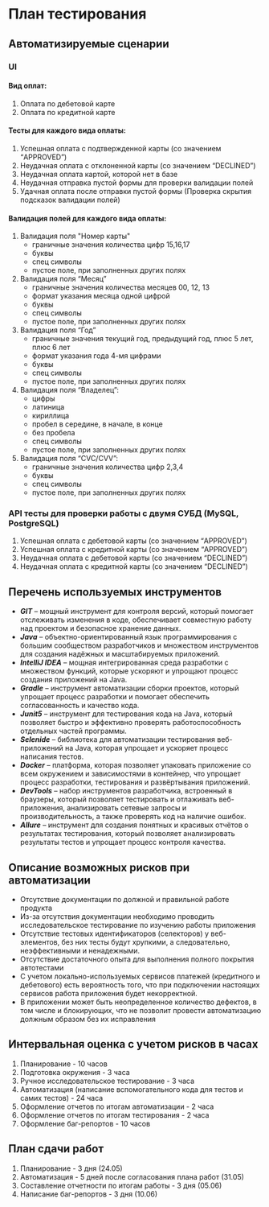 # План тестирования

## Автоматизируемые сценарии

### UI

#### Вид оплат:

1. Оплата по дебетовой карте
1. Оплата по кредитной карте

#### Тесты для каждого вида оплаты:

1. Успешная оплата с подтвержденной карты (со значением “APPROVED”)
1. Неудачная оплата с отклоненной карты (со значением “DECLINED”)
1. Неудачная оплата картой, которой нет в базе
1. Неудачная отправка пустой формы для проверки валидации полей
1. Удачная оплата после отправки пустой формы (Проверка скрытия подсказок валидации полей)

#### Валидация полей для каждого вида оплаты:

1. Валидация поля "Номер карты"
    - граничные значения количества цифр 15,16,17
    - буквы
    - спец символы
    - пустое поле, при заполненных других полях
1. Валидация поля “Месяц”
    - граничные значения количества месяцев 00, 12, 13
    - формат указания месяца одной цифрой
    - буквы
    - спец символы
    - пустое поле, при заполненных других полях
1. Валидация поля “Год”
    - граничные значения текущий год, предыдущий год, плюс 5 лет, плюс 6 лет
    - формат указания года 4-мя цифрами
    - буквы
    - спец символы
    - пустое поле, при заполненных других полях
1. Валидация поля “Владелец”:
    - цифры
    - латиница
    - кириллица
    - пробел в середине, в начале, в конце
    - без пробела
    - спец символы
    - пустое поле, при заполненных других полях
1. Валидация поля “CVC/CVV”:
    - граничные значения количества цифр 2,3,4
    - буквы
    - спец символы
    - пустое поле, при заполненных других полях

### API тесты для проверки работы с двумя СУБД (MySQL, PostgreSQL)

1. Успешная оплата с дебетовой карты (со значением “APPROVED”)
1. Успешная оплата с кредитной карты (со значением “APPROVED”)
1. Неудачная оплата с дебетовой карты (со значением “DECLINED”)
1. Неудачная оплата с кредитной карты (со значением “DECLINED”)

## Перечень используемых инструментов

- ***GIT*** – мощный инструмент для контроля версий, который помогает отслеживать изменения в коде, обеспечивает
  совместную работу над проектом и безопасное хранение данных.
- ***Java*** – объектно-ориентированный язык программирования с большим сообществом разработчиков и множеством
  инструментов для создания надёжных и масштабируемых приложений.
- ***IntelliJ IDEA*** – мощная интегрированная среда разработки с множеством функций, которые ускоряют и упрощают
  процесс создания приложений на Java.
- ***Gradle*** – инструмент автоматизации сборки проектов, который упрощает процесс разработки и помогает обеспечить
  согласованность и качество кода.
- ***Junit5*** – инструмент для тестирования кода на Java, который позволяет быстро и эффективно проверять
  работоспособность отдельных частей программы.
- ***Selenide*** – библиотека для автоматизации тестирования веб-приложений на Java, которая упрощает и ускоряет процесс
  написания тестов.
- ***Docker*** – платформа, которая позволяет упаковать приложение со всем окружением и зависимостями в контейнер, что
  упрощает процесс разработки, тестирования и развёртывания приложений.
- ***DevTools*** – набор инструментов разработчика, встроенный в браузеры, который позволяет тестировать и отлаживать
  веб-приложения, анализировать сетевые запросы и производительность, а также проверять код на наличие ошибок.
- ***Allure*** – инструмент для создания понятных и красивых отчётов о результатах тестирования, который позволяет
  анализировать результаты тестов и упрощает процесс контроля качества.

## Описание возможных рисков при автоматизации

- Отсутствие документации по должной и правильной работе продукта
- Из-за отсутствия документации необходимо проводить исследовательское тестирование по изучению работы приложения
- Отсутствие тестовых идентификаторов (селекторов) у веб-элементов, без них тесты будут хрупкими, а следовательно,
  неэффективными и ненадежными.
- Отсутствие достаточного опыта для выполнения полного покрытия автотестами
- С учетом локально-используемых сервисов платежей (кредитного и дебетового) есть вероятность того, что при подключении
  настоящих сервисов работа приложения будет некорректной.
- В приложении может быть неопределенное количество дефектов, в том числе и блокирующих, что не позволит провести
  автоматизацию должным образом без их исправления

## Интервальная оценка с учетом рисков в часах

1. Планирование - 10 часов
1. Подготовка окружения - 3 часа
1. Ручное исследовательское тестирование - 3 часа
1. Автоматизация (написание вспомогательного кода для тестов и самих тестов) - 24 часа
1. Оформление отчетов по итогам автоматизации - 2 часа
1. Оформление отчетов по итогам тестирования - 2 часа
1. Оформление баг-репортов - 10 часов

## План сдачи работ

1. Планирование - 3 дня (24.05)
1. Автоматизация - 5 дней после согласования плана работ (31.05)
1. Составление отчетности по итогам работы - 3 дня (05.06)
1. Написание баг-репортов - 3 дня (10.06)